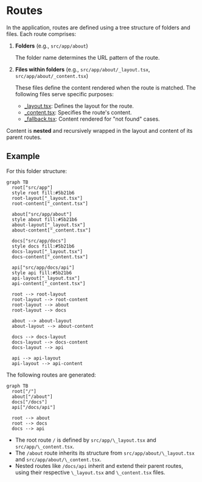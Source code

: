 # Routes

In the application, routes are defined using a tree structure of folders and files.
Each route comprises:

1. **Folders** (e.g., `src/app/about`)

   The folder name determines the URL pattern of the route.

2. **Files within folders** (e.g., `src/app/about/_layout.tsx`,
   `src/app/about/_content.tsx`)

   These files define the content rendered when the route is matched.
   The following files serve specific purposes:

   - [\_layout.tsx](/docs/routes/_layout): Defines the layout for the route.
   - [\_content.tsx](/docs/routes/_content): Specifies the route's content.
   - [\_fallback.tsx](/docs/routes/_fallback): Content rendered for "not found" cases.

Content is **nested** and recursively wrapped in the layout and content of its parent routes.

## Example

For this folder structure:

```mermaid
graph TB
  root["src/app"]
  style root fill:#5b21b6
  root-layout["_layout.tsx"]
  root-content["_content.tsx"]

  about["src/app/about"]
  style about fill:#5b21b6
  about-layout["_layout.tsx"]
  about-content["_content.tsx"]

  docs["src/app/docs"]
  style docs fill:#5b21b6
  docs-layout["_layout.tsx"]
  docs-content["_content.tsx"]

  api["src/app/docs/api"]
  style api fill:#5b21b6
  api-layout["_layout.tsx"]
  api-content["_content.tsx"]

  root --> root-layout
  root-layout --> root-content
  root-layout --> about
  root-layout --> docs

  about --> about-layout
  about-layout --> about-content

  docs --> docs-layout
  docs-layout --> docs-content
  docs-layout --> api

  api --> api-layout
  api-layout --> api-content
```

The following routes are generated:

```mermaid
graph TB
  root["/"]
  about["/about"]
  docs["/docs"]
  api["/docs/api"]

  root --> about
  root --> docs
  docs --> api
```

- The root route `/` is defined by `src/app/\_layout.tsx` and `src/app/\_content.tsx`.
- The `/about` route inherits its structure from `src/app/about/\_layout.tsx` and `src/app/about/\_content.tsx`.
- Nested routes like `/docs/api` inherit and extend their parent routes, using
  their respective `\_layout.tsx` and `\_content.tsx` files.
